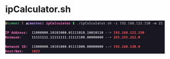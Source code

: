 # ipCalculator.sh

![](https://github.com/migue-afk/ipCalcutator_Bash-scripting/blob/master/screenshots/ipCalculator.png)
